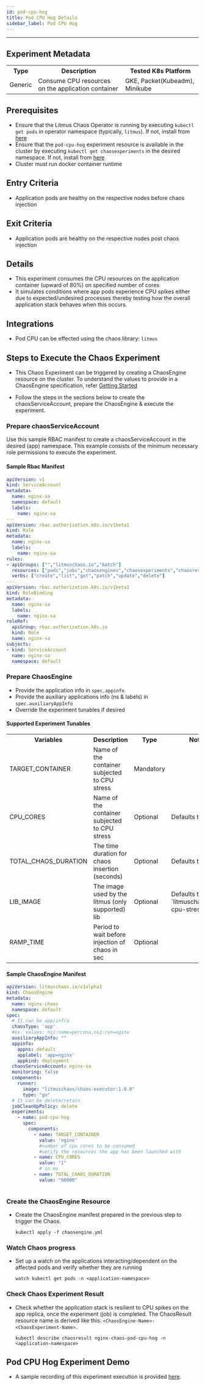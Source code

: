```yaml
---
id: pod-cpu-hog
title: Pod CPU Hog Details
sidebar_label: Pod CPU Hog
---
```

------

## Experiment Metadata

<table>
<tr>
<th> Type </th>
<th> Description </th>
<th> Tested K8s Platform </th>
</tr>
<tr>
<td> Generic </td>
<td> Consume CPU resources on the application container</td>
<td> GKE, Packet(Kubeadm), Minikube  </td>
</tr>
</table>

## Prerequisites

- Ensure that the Litmus Chaos Operator is running by executing `kubectl get pods` in operator namespace (typically, `litmus`). If not, install from [here](https://raw.githubusercontent.com/litmuschaos/pages/master/docs/litmus-operator-latest.yaml)
- Ensure that the `pod-cpu-hog` experiment resource is available in the cluster by executing `kubectl get chaosexperiments` in the desired namespace. If not, install from [here](https://hub.litmuschaos.io/charts/generic/experiments/pod-cpu-hog)
- Cluster must run docker container runtime

## Entry Criteria

- Application pods are healthy on the respective nodes before chaos injection

## Exit Criteria

- Application pods are healthy on the respective nodes post chaos injection

## Details

- This experiment consumes the CPU resources on the application container (upward of 80%) on specified number of cores 
- It simulates conditions where app pods experience CPU spikes either due to expected/undesired processes thereby testing how the
  overall application stack behaves when this occurs. 


## Integrations

- Pod CPU can be effected using the chaos library: `litmus`

## Steps to Execute the Chaos Experiment

- This Chaos Experiment can be triggered by creating a ChaosEngine resource on the cluster. To understand the values to provide in a ChaosEngine specification, refer [Getting Started](getstarted.md/#prepare-chaosengine)

- Follow the steps in the sections below to create the chaosServiceAccount, prepare the ChaosEngine & execute the experiment.

### Prepare chaosServiceAccount

Use this sample RBAC manifest to create a chaosServiceAccount in the desired (app) namespace. This example consists of the minimum necessary role permissions to execute the experiment.

#### Sample Rbac Manifest

```yaml
apiVersion: v1
kind: ServiceAccount
metadata:
  name: nginx-sa
  namespace: default
  labels:
    name: nginx-sa
---
apiVersion: rbac.authorization.k8s.io/v1beta1
kind: Role
metadata:
  name: nginx-sa
  labels:
    name: nginx-sa
rules:
- apiGroups: ["","litmuschaos.io","batch"]
  resources: ["pods","jobs","chaosengines","chaosexperiments","chaosresults"]
  verbs: ["create","list","get","patch","update","delete"]
---
apiVersion: rbac.authorization.k8s.io/v1beta1
kind: RoleBinding
metadata:
  name: nginx-sa
  labels:
    name: nginx-sa
roleRef:
  apiGroup: rbac.authorization.k8s.io
  kind: Role
  name: nginx-sa
subjects:
- kind: ServiceAccount
  name: nginx-sa
  namespace: default
```

### Prepare ChaosEngine

- Provide the application info in `spec.appinfo`
- Provide the auxiliary applications info (ns & labels) in `spec.auxiliaryAppInfo`
- Override the experiment tunables if desired 

#### Supported Experiment Tunables

<table>
<tr>
<th>  Variables </th>
<th>  Description </th>
<th> Type  </th>
<th> Notes </th>
</tr>
<tr>
<td> TARGET_CONTAINER </td>
<td> Name of the container subjected to CPU stress  </td>
<td> Mandatory  </td>
<td> </td>
</tr>
<tr>
<td> CPU_CORES </td>
<td> Name of the container subjected to CPU stress  </td>
<td> Optional  </td>
<td> Defaults to 1 </td>
<td> </td>
</tr>
<tr>
<td> TOTAL_CHAOS_DURATION </td>
<td> The time duration for chaos insertion (seconds)  </td>
<td> Optional </td>
<td> Defaults to 60s </td>
</tr>
<tr>
<td> LIB_IMAGE </td>
<td> The image used by the litmus (only supported) lib </td>
<td> Optional </td>
<td> Defaults to `litmuschaos/app-cpu-stress:latest`  </td>
</tr>
<tr>
<td> RAMP_TIME </td>
<td> Period to wait before injection of chaos in sec </td>
<td> Optional  </td>
<td> </td>
</tr>
</table>
                      
#### Sample ChaosEngine Manifest

```yaml
apiVersion: litmuschaos.io/v1alpha1
kind: ChaosEngine
metadata:
  name: nginx-chaos
  namespace: default
spec:
  # It can be app/infra
  chaosType: 'app'
  #ex. values: ns1:name=percona,ns2:run=nginx 
  auxiliaryAppInfo: ""
  appinfo:
    appns: default
    applabel: 'app=nginx'
    appkind: deployment
  chaosServiceAccount: nginx-sa
  monitoring: false
  components:
    runner:
      image: "litmuschaos/chaos-executor:1.0.0"
      type: "go"
  # It can be delete/retain
  jobCleanUpPolicy: delete
  experiments:
    - name: pod-cpu-hog
      spec:
        components:
          - name: TARGET_CONTAINER
            value: 'nginx'
            #number of cpu cores to be consumed
            #verify the resources the app has been launched with
          - name: CPU_CORES
            value: "1"
            # in ms 
          - name: TOTAL_CHAOS_DURATION
            value: "60000" 
          
```

### Create the ChaosEngine Resource

- Create the ChaosEngine manifest prepared in the previous step to trigger the Chaos.

  `kubectl apply -f chaosengine.yml`

### Watch Chaos progress

- Set up a watch on the applications interacting/dependent on the affected pods and verify whether they are running

  `watch kubectl get pods -n <application-namespace>`

### Check Chaos Experiment Result

- Check whether the application stack is resilient to CPU spikes on the app replica, once the experiment (job) is completed. The ChaosResult resource name is derived like this: `<ChaosEngine-Name>-<ChaosExperiment-Name>`.

  `kubectl describe chaosresult nginx-chaos-pod-cpu-hog -n <application-namespace>`

## Pod CPU Hog Experiment Demo 

- A sample recording of this experiment execution is provided [here](https://youtu.be/MBGSPmZKb2I).   
